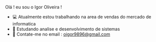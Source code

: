 Olá ! eu sou o Igor Oliveira !

- 💻 Atualmente estou trabalhando na area de vendas do mercado de informatica
- 📖 Estudando analise e desenvolvimento de sistemas
- 📧 Contate-me no email : oigor9896@gmail.com
